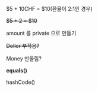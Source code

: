 $5 + 10CHF = $10(환율이 2:1인 경우)

~~$5 * 2 = $10~~

amount 를 private 으로 만들기

~~Dollor 부작용?~~

Money 반올림?

**equals()**

hashCode()

